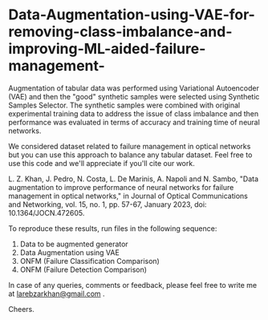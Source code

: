 # Data-Augmentation-using-VAE-for-removing-class-imbalance-and-improving-ML-aided-failure-management-

Augmentation of tabular data was performed using Variational Autoencoder (VAE) and then the "good" synthetic samples were selected using Synthetic Samples Selector. The synthetic samples were combined with original experimental training data to address the issue of class imbalance and then performance was evaluated in terms of accuracy and training time of neural networks.

We considered dataset related to failure management in optical networks but you can use this approach to balance any tabular dataset. Feel free to use this code and we'll appreciate if you'll cite our work.

L. Z. Khan, J. Pedro, N. Costa, L. De Marinis, A. Napoli and N. Sambo, "Data augmentation to improve performance of neural networks for failure management in optical networks," in Journal of Optical Communications and Networking, vol. 15, no. 1, pp. 57-67, January 2023, doi: 10.1364/JOCN.472605.

To reproduce these results, run files in the following sequence:


1) Data to be augmented generator
2) Data Augmentation using VAE
3) ONFM (Failure Classification Comparison)
4) ONFM (Failure Detection Comparison)


In case of any queries, comments or feedback, please feel free to write me at larebzarkhan@gmail.com .

Cheers.
